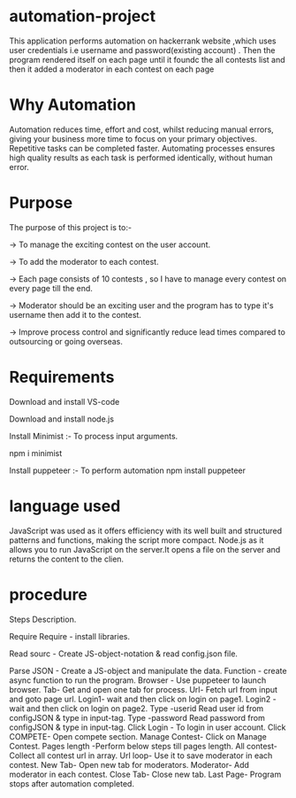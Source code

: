 # automation-project
This application performs automation on hackerrank website ,which uses user credentials i.e username and password(existing account) . Then the program rendered itself on each page until it foundc the all contests list and then it added a moderator in each contest on each page
# Why Automation 
Automation reduces time, effort and cost, whilst reducing manual errors, giving your business more time to focus on your primary objectives. Repetitive tasks can be completed faster. Automating processes ensures high quality results as each task is performed identically, without human error. 
# Purpose 
The purpose of this project is to:-

-> To manage the exciting contest on the user account.

-> To add the moderator to each contest.

-> Each page consists of 10 contests , so I have to manage every contest on every page till the end.

-> Moderator should be an exciting user and the program has to type it's username then add it to the contest.

-> Improve process control and significantly reduce lead times compared to outsourcing or going overseas. 
# Requirements  
 Download and install VS-code

Download and install node.js

Install Minimist :- To process input arguments.

npm i minimist

Install puppeteer :- To perform automation
npm install puppeteer 
# language used 
JavaScript was used as it offers efficiency with its well built and structured patterns and functions, making the script more compact.
Node.js as it allows you to run JavaScript on the server.It opens a file on the server and returns the content to the clien. 
# procedure 
Steps 	Description. 

Require	Require - install libraries. 

Read sourc -	Create JS-object-notation & read config.json file. 

Parse JSON -	Create a JS-object and manipulate the data.
Function	 - create async function to run the program.
Browser    -	Use puppeteer to launch browser.
Tab-	Get and open one tab for process.
Url-	Fetch url from input and goto page url.
Login1-	wait and then click on login on page1.
Login2	-wait and then click on login on page2.
Type -userid	Read user id from configJSON & type in input-tag.
Type -password	Read password from configJSON & type in input-tag.
Click Login -	To login in user account.
Click COMPETE-	Open compete section.
Manage Contest-	Click on Manage Contest.
Pages length	-Perform below steps till pages length.
All contest-	Collect all contest url in array.
Url loop-	Use it to save moderator in each contest.
New Tab-	Open new tab for moderators.
Moderator-	Add moderator in each contest.
Close Tab-	Close new tab.
Last Page-	Program stops after automation completed.
 
 
 
